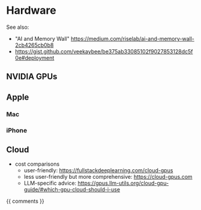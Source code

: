 # Hardware

See also:
- "AI and Memory Wall" https://medium.com/riselab/ai-and-memory-wall-2cb4265cb0b8
- https://gist.github.com/veekaybee/be375ab33085102f9027853128dc5f0e#deployment

## NVIDIA GPUs

## Apple

### Mac

### iPhone

## Cloud

- cost comparisons
  + user-friendly: https://fullstackdeeplearning.com/cloud-gpus
  + less user-friendly but more comprehensive: https://cloud-gpus.com
  + LLM-specific advice: https://gpus.llm-utils.org/cloud-gpu-guide/#which-gpu-cloud-should-i-use

{{ comments }}
